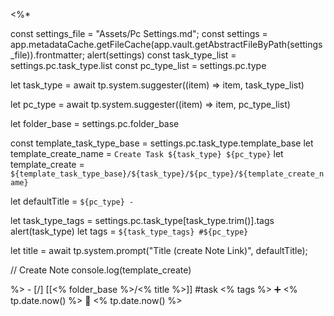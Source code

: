 <%*

const settings_file = "Assets/Pc Settings.md";
const settings = app.metadataCache.getFileCache(app.vault.getAbstractFileByPath(settings_file)).frontmatter;
alert(settings)
const task_type_list = settings.pc.task_type.list
const pc_type_list = settings.pc.type

let task_type = await tp.system.suggester((item) => item, task_type_list)

let pc_type = await tp.system.suggester((item) => item, pc_type_list)


let folder_base = settings.pc.folder_base

const template_task_type_base = settings.pc.task_type.template_base
let template_create_name = `Create Task ${task_type} ${pc_type}`
let template_create = `${template_task_type_base}/${task_type}/${pc_type}/${template_create_name}`

let defaultTitle = `${pc_type} - `

let task_type_tags = settings.pc.task_type[task_type.trim()].tags
alert(task_type)
let tags = `${task_type_tags} #${pc_type}`

let title = await tp.system.prompt("Title (create Note Link)", defaultTitle);

// Create Note
console.log(template_create)


%>   - [/] [[<% folder_base %>/<% title %>]]  #task  <% tags %>    ➕ <% tp.date.now() %> 🛫 <% tp.date.now() %>